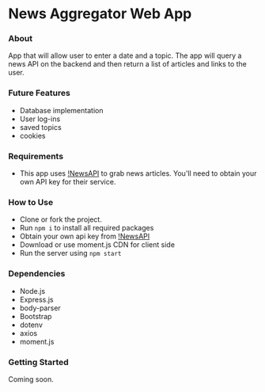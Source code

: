# News Aggregator Web App

### About

App that will allow user to enter a date and a topic. The app will query a news API on the backend and then return a list of articles and links to the user.

### Future Features

- Database implementation
- User log-ins
- saved topics
- cookies

### Requirements

- This app uses [!NewsAPI](https://newsapi.org/) to grab news articles. You'll need to obtain your own API key for their service.

### How to Use

- Clone or fork the project.
- Run `npm i` to install all required packages
- Obtain your own api key from [!NewsAPI](https://newsapi.org/)
- Download or use moment.js CDN for client side
- Run the server using `npm start`

### Dependencies

- Node.js
- Express.js
- body-parser
- Bootstrap
- dotenv
- axios
- moment.js

### Getting Started

Coming soon.